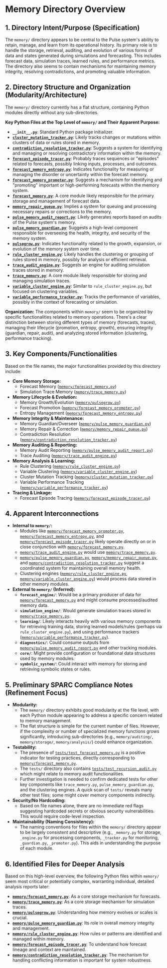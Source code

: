 # Memory Directory Overview

## 1. Directory Intent/Purpose (Specification)

The `memory/` directory appears to be central to the Pulse system's ability to retain, manage, and learn from its operational history. Its primary role is to handle the storage, retrieval, auditing, and evolution of various forms of data and states generated during simulations and forecasting. This includes forecast data, simulation traces, learned rules, and performance metrics. The directory also seems to contain mechanisms for maintaining memory integrity, resolving contradictions, and promoting valuable information.

## 2. Directory Structure and Organization (Modularity/Architecture)

The `memory/` directory currently has a flat structure, containing Python modules directly without any sub-directories.

**Key Python Files at the Top Level of `memory/` and Their Apparent Purpose:**

*   **`__init__.py`**: Standard Python package initializer.
*   **[`cluster_mutation_tracker.py`](memory/cluster_mutation_tracker.py:1)**: Likely tracks changes or mutations within clusters of data or rules stored in memory.
*   **[`contradiction_resolution_tracker.py`](memory/contradiction_resolution_tracker.py:1)**: Suggests a system for identifying and managing or resolving contradictory information within the memory.
*   **[`forecast_episode_tracer.py`](memory/forecast_episode_tracer.py:1)**: Probably traces sequences or "episodes" related to forecasts, possibly linking inputs, processes, and outcomes.
*   **[`forecast_memory_entropy.py`](memory/forecast_memory_entropy.py:1)**: Indicates functionality for measuring or managing the disorder or uncertainty within the forecast memory.
*   **[`forecast_memory_promoter.py`](memory/forecast_memory_promoter.py:1)**: Suggests a mechanism for identifying and "promoting" important or high-performing forecasts within the memory system.
*   **[`forecast_memory.py`](memory/forecast_memory.py:1)**: A core module likely responsible for the primary storage and management of forecast data.
*   **[`memory_repair_queue.py`](memory/memory_repair_queue.py:1)**: Implies a system for queuing and processing necessary repairs or corrections to the memory.
*   **[`pulse_memory_audit_report.py`](memory/pulse_memory_audit_report.py:1)**: Likely generates reports based on audits of the Pulse system's memory.
*   **[`pulse_memory_guardian.py`](memory/pulse_memory_guardian.py:1)**: Suggests a high-level component responsible for overseeing the health, integrity, and security of the memory system.
*   **[`pulsegrow.py`](memory/pulsegrow.py:1)**: Indicates functionality related to the growth, expansion, or evolution of the memory system over time.
*   **[`rule_cluster_engine.py`](memory/rule_cluster_engine.py:1)**: Likely handles the clustering or grouping of rules stored in memory, possibly for analysis or efficient retrieval.
*   **[`trace_audit_engine.py`](memory/trace_audit_engine.py:1)**: Suggests an engine for auditing simulation traces stored in memory.
*   **[`trace_memory.py`](memory/trace_memory.py:1)**: A core module likely responsible for storing and managing simulation traces.
*   **[`variable_cluster_engine.py`](memory/variable_cluster_engine.py:1)**: Similar to `rule_cluster_engine.py`, but focused on clustering variables.
*   **[`variable_performance_tracker.py`](memory/variable_performance_tracker.py:1)**: Tracks the performance of variables, possibly in the context of forecasting or simulation.

**Organization:**
The components within `memory/` seem to be organized by specific functionalities related to memory operations. There's a clear distinction between storing different types of memory (forecasts, traces), managing their lifecycle (promotion, entropy, growth), ensuring integrity (guardian, repair, audit), and analyzing stored information (clustering, performance tracking).

## 3. Key Components/Functionalities

Based on the file names, the major functionalities provided by this directory include:

*   **Core Memory Storage:**
    *   Forecast Memory ([`memory/forecast_memory.py`](memory/forecast_memory.py:1))
    *   Simulation Trace Memory ([`memory/trace_memory.py`](memory/trace_memory.py:1))
*   **Memory Lifecycle & Evolution:**
    *   Memory Growth/Evolution ([`memory/pulsegrow.py`](memory/pulsegrow.py:1))
    *   Forecast Promotion ([`memory/forecast_memory_promoter.py`](memory/forecast_memory_promoter.py:1))
    *   Entropy Management ([`memory/forecast_memory_entropy.py`](memory/forecast_memory_entropy.py:1))
*   **Memory Integrity & Maintenance:**
    *   Memory Guardian/Overseer ([`memory/pulse_memory_guardian.py`](memory/pulse_memory_guardian.py:1))
    *   Memory Repair & Correction ([`memory/memory_repair_queue.py`](memory/memory_repair_queue.py:1))
    *   Contradiction Resolution ([`memory/contradiction_resolution_tracker.py`](memory/contradiction_resolution_tracker.py:1))
*   **Memory Auditing & Reporting:**
    *   Memory Audit Reporting ([`memory/pulse_memory_audit_report.py`](memory/pulse_memory_audit_report.py:1))
    *   Trace Auditing ([`memory/trace_audit_engine.py`](memory/trace_audit_engine.py:1))
*   **Memory Analysis & Learning:**
    *   Rule Clustering ([`memory/rule_cluster_engine.py`](memory/rule_cluster_engine.py:1))
    *   Variable Clustering ([`memory/variable_cluster_engine.py`](memory/variable_cluster_engine.py:1))
    *   Cluster Mutation Tracking ([`memory/cluster_mutation_tracker.py`](memory/cluster_mutation_tracker.py:1))
    *   Variable Performance Tracking ([`memory/variable_performance_tracker.py`](memory/variable_performance_tracker.py:1))
*   **Tracing & Linkage:**
    *   Forecast Episode Tracing ([`memory/forecast_episode_tracer.py`](memory/forecast_episode_tracer.py:1))

## 4. Apparent Interconnections

*   **Internal to `memory/`:**
    *   Modules like [`memory/forecast_memory_promoter.py`](memory/forecast_memory_promoter.py:1), [`memory/forecast_memory_entropy.py`](memory/forecast_memory_entropy.py:1), and [`memory/forecast_episode_tracer.py`](memory/forecast_episode_tracer.py:1) likely operate directly on or in close conjunction with [`memory/forecast_memory.py`](memory/forecast_memory.py:1).
    *   [`memory/trace_audit_engine.py`](memory/trace_audit_engine.py:1) would use [`memory/trace_memory.py`](memory/trace_memory.py:1).
    *   [`memory/pulse_memory_guardian.py`](memory/pulse_memory_guardian.py:1), [`memory/memory_repair_queue.py`](memory/memory_repair_queue.py:1), and [`memory/contradiction_resolution_tracker.py`](memory/contradiction_resolution_tracker.py:1) suggest a coordinated system for maintaining overall memory health.
    *   Clustering engines ([`memory/rule_cluster_engine.py`](memory/rule_cluster_engine.py:1), [`memory/variable_cluster_engine.py`](memory/variable_cluster_engine.py:1)) would process data stored in other memory modules.
*   **External to `memory/` (Inferred):**
    *   **`forecast_engine/`**: Would be a primary producer of data for [`memory/forecast_memory.py`](memory/forecast_memory.py:1) and might consume processed/audited memory data.
    *   **`simulation_engine/`**: Would generate simulation traces stored in [`memory/trace_memory.py`](memory/trace_memory.py:1).
    *   **`learning/`**: Likely interacts heavily with various memory components for retrieving training data, storing learned models/rules (perhaps via `rule_cluster_engine.py`), and using performance trackers ([`memory/variable_performance_tracker.py`](memory/variable_performance_tracker.py:1)).
    *   **`diagnostics/`**: Could consume outputs from [`memory/pulse_memory_audit_report.py`](memory/pulse_memory_audit_report.py:1) and other tracking modules.
    *   **`core/`**: Might provide configuration or foundational data structures used by memory modules.
    *   **`symbolic_system/`**: Could interact with memory for storing and retrieving symbolic states or rules.

## 5. Preliminary SPARC Compliance Notes (Refinement Focus)

*   **Modularity:**
    *   The `memory/` directory exhibits good modularity at the file level, with each Python module appearing to address a specific concern related to memory management.
    *   The flat structure is simple for the current number of files. However, if the complexity or number of specialized memory functions grows significantly, introducing sub-directories (e.g., `memory/auditing/`, `memory/storage/`, `memory/analysis/`) could enhance organization.
*   **Testability:**
    *   The presence of [`tests/test_forecast_memory.py`](tests/test_forecast_memory.py:1) is a positive indicator for testing practices, directly corresponding to [`memory/forecast_memory.py`](memory/forecast_memory.py:1).
    *   The `tests/` directory also contains [`tests/test_recursion_audit.py`](tests/test_recursion_audit.py:1) which might relate to memory audit functionalities.
    *   Further investigation is needed to confirm dedicated tests for other key components like `trace_memory.py`, `pulse_memory_guardian.py`, and the clustering engines. A quick scan of `tests/` reveals many other test files; some might cover memory components indirectly.
*   **Security/No Hardcoding:**
    *   Based on file names alone, there are no immediate red flags suggesting hardcoded secrets or obvious security vulnerabilities. This would require code-level inspection.
*   **Maintainability (Naming Consistency):**
    *   The naming conventions for files within the `memory/` directory appear to be largely consistent and descriptive (e.g., `_memory.py` for storage, `_engine.py` for processing components, `_tracker.py` for monitoring, `_guardian.py`, `_promoter.py`). This aids in understanding the purpose of each module.

## 6. Identified Files for Deeper Analysis

Based on this high-level overview, the following Python files within `memory/` seem most critical or potentially complex, warranting individual, detailed analysis reports later:

*   **[`memory/forecast_memory.py`](memory/forecast_memory.py:1)**: As a core storage mechanism for forecasts.
*   **[`memory/trace_memory.py`](memory/trace_memory.py:1)**: As a core storage mechanism for simulation traces.
*   **[`memory/pulsegrow.py`](memory/pulsegrow.py:1)**: Understanding how memory evolves or scales is crucial.
*   **[`memory/pulse_memory_guardian.py`](memory/pulse_memory_guardian.py:1)**: Its role in overall memory integrity and management.
*   **[`memory/rule_cluster_engine.py`](memory/rule_cluster_engine.py:1)**: How rules or patterns are identified and managed within memory.
*   **[`memory/forecast_episode_tracer.py`](memory/forecast_episode_tracer.py:1)**: To understand how forecast lineage and context are maintained.
*   **[`memory/contradiction_resolution_tracker.py`](memory/contradiction_resolution_tracker.py:1)**: The mechanism for handling conflicting information is important for system robustness.